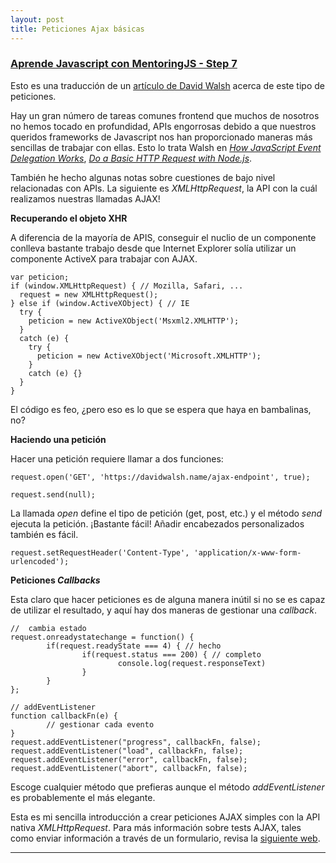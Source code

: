 ```yaml
---
layout: post
title: Peticiones Ajax básicas
---
```

### **[Aprende Javascript con MentoringJS - Step 7](http://MentoringJS.com)**
Esto es una traducción de un [artículo de David Walsh](https://davidwalsh.name/XMLHttpRequest) acerca de este tipo de peticiones.

Hay un gran número de tareas comunes frontend que muchos de nosotros no hemos tocado en profundidad, APIs engorrosas debido a que nuestros queridos frameworks de Javascript nos han proporcionado maneras más sencillas de trabajar con ellas. Esto lo trata Walsh en _[How JavaScript Event Delegation Works](https://davidwalsh.name/event-delegate)_, _[Do a Basic HTTP Request with Node.js](https://davidwalsh.name/nodejs-http-request)_.

También he hecho algunas notas sobre cuestiones de bajo nivel relacionadas con APIs. La siguiente es _XMLHttpRequest_, la API con la cuál realizamos nuestras llamadas AJAX!

**Recuperando el objeto XHR**

A diferencia de la mayoría de APIS, conseguir el nuclio de un componente conlleva bastante trabajo desde que Internet Explorer solía utilizar un componente ActiveX para trabajar con AJAX.
```
var peticion;
if (window.XMLHttpRequest) { // Mozilla, Safari, ...
  request = new XMLHttpRequest();
} else if (window.ActiveXObject) { // IE
  try {
    peticion = new ActiveXObject('Msxml2.XMLHTTP');
  }
  catch (e) {
    try {
      peticion = new ActiveXObject('Microsoft.XMLHTTP');
    }
    catch (e) {}
  }
}
```

El código es feo, ¿pero eso es lo que se espera que haya en bambalinas, no?

**Haciendo una petición**

Hacer una petición requiere llamar a dos funciones:
```
request.open('GET', 'https://davidwalsh.name/ajax-endpoint', true);

request.send(null);
```

La llamada _open_ define el tipo de petición (get, post, etc.) y el método _send_ ejecuta la petición. ¡Bastante fácil! Añadir encabezados personalizados también es fácil.
```
request.setRequestHeader('Content-Type', 'application/x-www-form-urlencoded');
```

**Peticiones _Callbacks_**

Esta claro que hacer peticiones es de alguna manera inútil si no se es capaz de utilizar el resultado, y aquí hay dos maneras de gestionar una _callback_.
```
//  cambia estado
request.onreadystatechange = function() {
        if(request.readyState === 4) { // hecho
                if(request.status === 200) { // completo
                        console.log(request.responseText)
                }
        }
};

// addEventListener
function callbackFn(e) {
        // gestionar cada evento
}
request.addEventListener("progress", callbackFn, false);
request.addEventListener("load", callbackFn, false);
request.addEventListener("error", callbackFn, false);
request.addEventListener("abort", callbackFn, false);
```

Escoge cualquier método que prefieras aunque el método _addEventListener_ es probablemente el más elegante.

Esta es mi sencilla introducción a crear peticiones AJAX simples con la API nativa _XMLHttpRequest_. Para más información sobre tests AJAX, tales como enviar información a través de un formulario, revisa la [siguiente web](https://developer.mozilla.org/en-US/docs/Web/API/XMLHttpRequest/Using_XMLHttpRequest).

---

